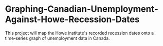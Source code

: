 # Graphing-Canadian-Unemployment-Against-Howe-Recession-Dates
This project will map the Howe institute's recorded recession dates onto a time-series graph of unemployment data in Canada.

